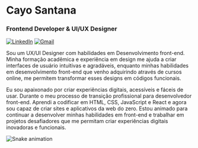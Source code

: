 # Cayo Santana 
### Frontend Developer & UI/UX Designer

[![LinkedIn](https://img.shields.io/badge/LinkedIn-F7DF1E?style=for-the-badge&logo=linkedin&logoColor=black)](https://www.linkedin.com/in/cayosantana/) [![Gmail](https://img.shields.io/badge/Gmail-F7DF1E?style=for-the-badge&logo=gmail&logoColor=black)](mailto:cc.santana.js@gmail.com)

Sou um UX/UI Designer com habilidades em Desenvolvimento front-end. Minha formação acadêmica e experiência em design me ajuda a criar interfaces de usuário intuitivas e agradáveis, enquanto minhas habilidades em desenvolvimento front-end que venho adquirindo através de cursos online, me permitem transformar esses designs em códigos funcionais. 

Eu sou apaixonado por criar experiências digitais, acessíveis e fáceis de usar. Durante o meu processo de transição profissional para desenvolvedor front-end. Aprendi a codificar em HTML, CSS, JavaScript e React e agora sou capaz de criar sites e aplicativos da web do zero. Estou animado para continuar a desenvolver minhas habilidades em front-end e trabalhar em projetos desafiadores que me permitam criar experiências digitais inovadoras e funcionais.

![Snake animation](https://github.com/cayo-santana/cayo-santana/blob/output/github-contribution-grid-snake.svg)

<!--
**cayosantana/cayosantana** is a ✨ _special_ ✨ repository because its `README.md` (this file) appears on your GitHub profile.

Here are some ideas to get you started:

- 🔭 I’m currently working on ...
- 🌱 I’m currently learning ...
- 👯 I’m looking to collaborate on ...
- 🤔 I’m looking for help with ...
- 💬 Ask me about ...
- 📫 How to reach me: ...
- 😄 Pronouns: ...
- ⚡ Fun fact: ...
-->
